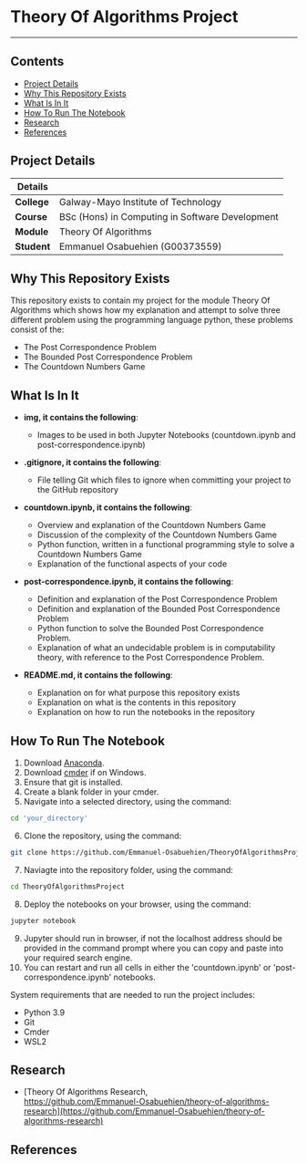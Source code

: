 # Theory Of Algorithms Project

***

## Contents

* [Project Details](#details)
* [Why This Repository Exists](#why) 
* [What Is In It](#what)
* [How To Run The Notebook](#how)
* [Research](#research)
* [References](#references)

## Project Details<a name = "details"></a>

| Details   |     |
| --- | --- |
| **College** | Galway-Mayo Institute of Technology|
| **Course** | BSc (Hons) in Computing in Software Development  |
| **Module** |  Theory Of Algorithms |
| **Student** | Emmanuel Osabuehien (G00373559) |

## Why This Repository Exists<a name = "why"></a>

This repository exists to contain my project for the module Theory Of Algorithms which shows how my explanation and attempt to solve three different problem using the programming language python, these problems consist of the:

- The Post Correspondence Problem
- The Bounded Post Correspondence Problem
- The Countdown Numbers Game

## What Is In It<a name = "what"></a>

- **img, it contains the following**:
    - Images to be used in both Jupyter Notebooks (countdown.ipynb and post-correspondence.ipynb)

- **.gitignore, it contains the following**:
    - File telling Git which files to ignore when committing your project to the GitHub repository

- **countdown.ipynb, it contains the following**:
    - Overview and explanation of the Countdown Numbers Game
    - Discussion of the complexity of the Countdown Numbers Game
    - Python function, written in a functional programming style to solve a Countdown Numbers Game
    - Explanation of the functional aspects of your code

- **post-correspondence.ipynb, it contains the following**:
    - Definition and explanation of the Post Correspondence Problem
    - Definition and explanation of the Bounded Post Correspondence Problem
    - Python function to solve the Bounded Post Correspondence Problem.
    - Explanation of what an undecidable problem is in computability theory, with reference to the Post Correspondence Problem.
    
- **README.md, it contains the following**:
    - Explanation on for what purpose this repository exists
    - Explanation on what is the contents in this repository
    - Explanation on how to run the notebooks in the repository

## How To Run The Notebook<a name = "how"></a>

1) Download [Anaconda]().
2) Download [cmder]() if on Windows.
3) Ensure that git is installed.
4) Create a blank folder in your cmder.
5) Navigate into a selected directory, using the command:
```bash
cd 'your_directory'
```
6) Clone the repository, using the command:
```bash
git clone https://github.com/Emmanuel-Osabuehien/TheoryOfAlgorithmsProject
```
7) Naviagte into the repository folder, using the command:
```bash
cd TheoryOfAlgorithmsProject
```
8) Deploy the notebooks on your browser, using the command:
```bash
jupyter notebook
```
9) Jupyter should run in browser, if not the localhost address should be provided in the command prompt where you can copy and paste into your required search engine.
10) You can restart and run all cells in either the 'countdown.ipynb' or 'post-correspondence.ipynb' notebooks.

<p> System requirements that are needed to run the project includes: </p>

- Python 3.9
- Git
- Cmder
- WSL2

## Research<a name = "research"></a>

- [Theory Of Algorithms Research,<br> https://github.com/Emmanuel-Osabuehien/theory-of-algorithms-research](https://github.com/Emmanuel-Osabuehien/theory-of-algorithms-research)

## References<a name = "references"></a>

